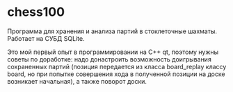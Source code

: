 # chess100
Программа для хранения и анализа партий в стоклеточные шахматы. Работает на СУБД SQLite.

Это мой первый опыт в программировании на C++ qt, поэтому нужны советы по доработке: надо донастроить возможность доигрывания сохраненных партий (позиция передается из класса board_replay классу board, но при попытке совершения хода в полученной позиции на доске возникает начальная), а также поворот доски. 
